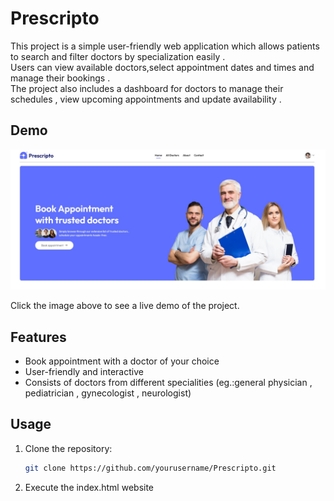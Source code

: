 # Prescripto

This project is a simple user-friendly web application which allows patients to search and filter doctors by specialization easily .<br>
Users can view available doctors,select appointment dates and times and manage their bookings . <br>
The project also includes a dashboard for doctors to manage their schedules , view upcoming appointments and update availability .

## Demo

[![Demo](prescripto.jpg)]([https://prescripto-alpha.vercel.app/])

Click the image above to see a live demo of the project.

## Features

- Book appointment with a doctor of your choice<br>
- User-friendly and interactive<br>
- Consists of doctors from different specialities (eg.:general physician , pediatrician , gynecologist , neurologist)<br>

## Usage

1. Clone the repository:
   ```bash
   git clone https://github.com/yourusername/Prescripto.git
   
2. Execute the index.html website 





